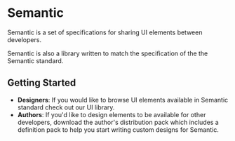 Semantic
=======

Semantic is a set of specifications for sharing UI elements between developers. 

Semantic is also a library written to match the specification of the the Semantic standard.

Getting Started
--------------

* **Designers**: If you would like to browse UI elements available in Semantic standard check out our UI library. 
* **Authors**: If you'd like to design elements to be available for other developers, download the author's distribution pack which includes a definition pack to help you start writing custom designs for Semantic.
